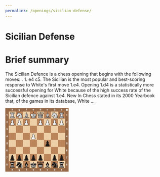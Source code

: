 ```yaml
---
permalink: /openings/sicilian-defense/
---
```

Sicilian Defense
================

# Brief summary


The Sicilian Defence is a chess opening that begins with the following moves: . 1. e4 c5. The Sicilian is the most popular and best-scoring response to White's first move 1.e4. Opening 1.d4 is a statistically more successful opening for White because of the high success rate of the Sicilian defence against 1.e4. New In Chess stated in its 2000 Yearbook that, of the games in its database, White ...

<img src="/img/Sicilian Defense.jpg" width="200"/>
